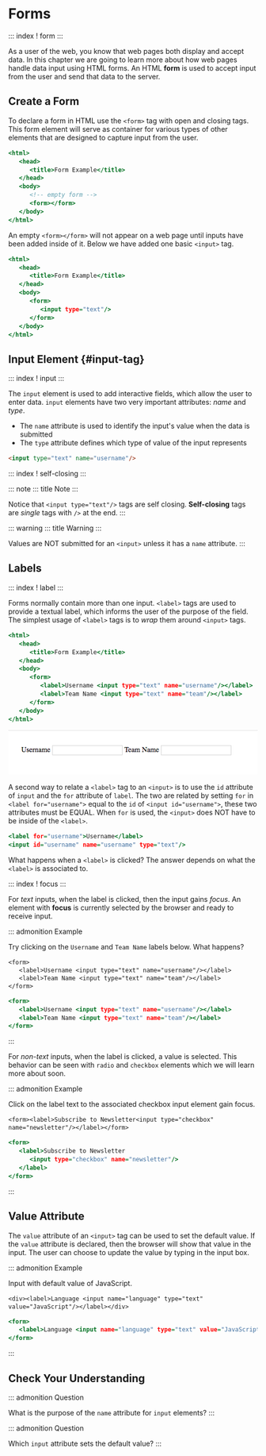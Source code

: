 # Forms

::: index
! form
:::

As a user of the web, you know that web pages both display and accept
data. In this chapter we are going to learn more about how web pages
handle data input using HTML forms. An HTML **form** is used to accept
input from the user and send that data to the server.

## Create a Form

To declare a form in HTML use the `<form>` tag with open and closing
tags. This form element will serve as container for various types of
other elements that are designed to capture input from the user.

``` {.html linenos=""}
<html>
   <head>
      <title>Form Example</title>
   </head>
   <body>
      <!-- empty form -->
      <form></form>
   </body>
</html>
```

An empty `<form></form>` will not appear on a web page until inputs have
been added inside of it. Below we have added one basic `<input>` tag.

``` {.html linenos=""}
<html>
   <head>
      <title>Form Example</title>
   </head>
   <body>
      <form>
         <input type="text"/>
      </form>
   </body>
</html>
```

## Input Element {#input-tag}

::: index
! input
:::

The `input` element is used to add interactive fields, which allow the
user to enter data. `input` elements have two very important attributes:
*name* and *type*.

-   The `name` attribute is used to identify the input\'s value when the
    data is submitted
-   The `type` attribute defines which type of value of the input
    represents

``` html
<input type="text" name="username"/>
```

::: index
! self-closing
:::

::: note
::: title
Note
:::

Notice that `<input type="text"/>` tags are self closing.
**Self-closing** tags are *single* tags with `/>` at the end.
:::

::: warning
::: title
Warning
:::

Values are NOT submitted for an `<input>` unless it has a `name`
attribute.
:::

## Labels

::: index
! label
:::

Forms normally contain more than one input. `<label>` tags are used to
provide a textual label, which informs the user of the purpose of the
field. The simplest usage of `<label>` tags is to *wrap* them around
`<input>` tags.

``` {.html linenos=""}
<html>
   <head>
      <title>Form Example</title>
   </head>
   <body>
      <form>
         <label>Username <input type="text" name="username"/></label>
         <label>Team Name <input type="text" name="team"/></label>
      </form>
   </body>
</html>
```

![](figures/label-example.png)

A second way to relate a `<label>` tag to an `<input>` is to use the
`id` attribute of `input` and the `for` attribute of `label`. The two
are related by setting `for` in `<label for="username">` equal to the
`id` of `<input id="username">`, these two attributes must be EQUAL.
When `for` is used, the `<input>` does NOT have to be inside of the
`<label>`.

``` {.html linenos=""}
<label for="username">Username</label>
<input id="username" name="username" type="text"/>
```

What happens when a `<label>` is clicked? The answer depends on what the
`<label>` is associated to.

::: index
! focus
:::

For *text* inputs, when the label is clicked, then the input gains
*focus*. An element with **focus** is currently selected by the browser
and ready to receive input.

::: admonition
Example

Try clicking on the `Username` and `Team Name` labels below. What
happens?

```{=html}
<form>
   <label>Username <input type="text" name="username"/></label>
   <label>Team Name <input type="text" name="team"/></label>
</form>
```
``` {.html linenos=""}
<form>
   <label>Username <input type="text" name="username"/></label>
   <label>Team Name <input type="text" name="team"/></label>
</form>
```
:::

For *non-text* inputs, when the label is clicked, a value is selected.
This behavior can be seen with `radio` and `checkbox` elements which we
will learn more about soon.

::: admonition
Example

Click on the label text to the associated checkbox input element gain
focus.

```{=html}
<form><label>Subscribe to Newsletter<input type="checkbox" name="newsletter"/></label></form>
```
``` {.html linenos=""}
<form>
   <label>Subscribe to Newsletter
      <input type="checkbox" name="newsletter"/>
   </label>
</form>
```
:::

## Value Attribute

The `value` attribute of an `<input>` tag can be used to set the default
value. If the `value` attribute is declared, then the browser will show
that value in the input. The user can choose to update the value by
typing in the input box.

::: admonition
Example

Input with default value of JavaScript.

```{=html}
<div><label>Language <input name="language" type="text" value="JavaScript"/></label></div>
```
``` {.html linenos=""}
<form>
   <label>Language <input name="language" type="text" value="JavaScript"/></label>
</form>
```
:::

## Check Your Understanding

::: admonition
Question

What is the purpose of the `name` attribute for `input` elements?
:::

::: admonition
Question

Which `input` attribute sets the default value?
:::
